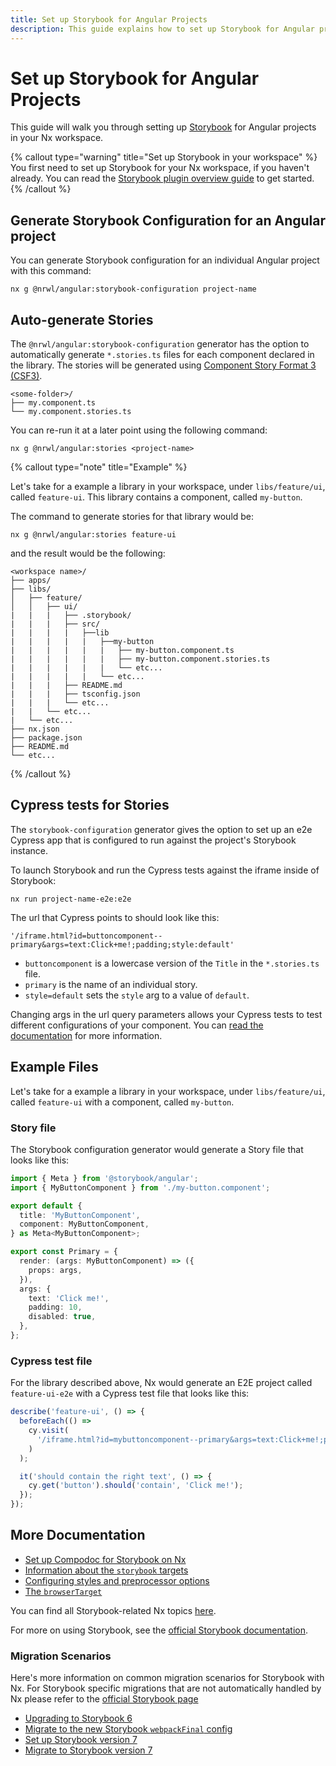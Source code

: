 ```yaml
---
title: Set up Storybook for Angular Projects
description: This guide explains how to set up Storybook for Angular projects in your Nx workspace.
---
```


# Set up Storybook for Angular Projects

This guide will walk you through setting up [Storybook](https://storybook.js.org) for Angular projects in your Nx workspace.

{% callout type="warning" title="Set up Storybook in your workspace" %}
You first need to set up Storybook for your Nx workspace, if you haven't already. You can read the [Storybook plugin overview guide](/packages/storybook) to get started.
{% /callout %}

## Generate Storybook Configuration for an Angular project

You can generate Storybook configuration for an individual Angular project with this command:

```shell
nx g @nrwl/angular:storybook-configuration project-name
```

## Auto-generate Stories

The `@nrwl/angular:storybook-configuration` generator has the option to automatically generate `*.stories.ts` files for each component declared in the library. The stories will be generated using [Component Story Format 3 (CSF3)](https://storybook.js.org/blog/storybook-csf3-is-here/).

```text
<some-folder>/
├── my.component.ts
└── my.component.stories.ts
```

You can re-run it at a later point using the following command:

```shell
nx g @nrwl/angular:stories <project-name>
```

{% callout type="note" title="Example" %}

Let's take for a example a library in your workspace, under `libs/feature/ui`, called `feature-ui`. This library contains a component, called `my-button`.

The command to generate stories for that library would be:

```shell
nx g @nrwl/angular:stories feature-ui
```

and the result would be the following:

```text
<workspace name>/
├── apps/
├── libs/
│   ├── feature/
│   │   ├── ui/
|   |   |   ├── .storybook/
|   |   |   ├── src/
|   |   |   |   ├──lib
|   |   |   |   |   ├──my-button
|   |   |   |   |   |   ├── my-button.component.ts
|   |   |   |   |   |   ├── my-button.component.stories.ts
|   |   |   |   |   |   └── etc...
|   |   |   |   |   └── etc...
|   |   |   ├── README.md
|   |   |   ├── tsconfig.json
|   |   |   └── etc...
|   |   └── etc...
|   └── etc...
├── nx.json
├── package.json
├── README.md
└── etc...
```

{% /callout %}

## Cypress tests for Stories

The `storybook-configuration` generator gives the option to set up an e2e Cypress app that is configured to run against the project's Storybook instance.

To launch Storybook and run the Cypress tests against the iframe inside of Storybook:

```shell
nx run project-name-e2e:e2e
```

The url that Cypress points to should look like this:

`'/iframe.html?id=buttoncomponent--primary&args=text:Click+me!;padding;style:default'`

- `buttoncomponent` is a lowercase version of the `Title` in the `*.stories.ts` file.
- `primary` is the name of an individual story.
- `style=default` sets the `style` arg to a value of `default`.

Changing args in the url query parameters allows your Cypress tests to test different configurations of your component. You can [read the documentation](https://storybook.js.org/docs/angular/writing-stories/args#setting-args-through-the-url) for more information.

## Example Files

Let's take for a example a library in your workspace, under `libs/feature/ui`, called `feature-ui` with a component, called `my-button`.

### Story file

The Storybook configuration generator would generate a Story file that looks like this:

```typescript {% fileName="libs/feature/ui/src/lib/my-button/my-button.component.stories.ts" %}
import { Meta } from '@storybook/angular';
import { MyButtonComponent } from './my-button.component';

export default {
  title: 'MyButtonComponent',
  component: MyButtonComponent,
} as Meta<MyButtonComponent>;

export const Primary = {
  render: (args: MyButtonComponent) => ({
    props: args,
  }),
  args: {
    text: 'Click me!',
    padding: 10,
    disabled: true,
  },
};
```

### Cypress test file

For the library described above, Nx would generate an E2E project called `feature-ui-e2e` with a Cypress test file that looks like this:

```typescript {% fileName="apps/feature-ui-e2e/src/e2e/my-button/my-button.component.cy.ts" %}
describe('feature-ui', () => {
  beforeEach(() =>
    cy.visit(
      '/iframe.html?id=mybuttoncomponent--primary&args=text:Click+me!;padding:10;disabled:true;'
    )
  );

  it('should contain the right text', () => {
    cy.get('button').should('contain', 'Click me!');
  });
});
```

## More Documentation

- [Set up Compodoc for Storybook on Nx](/packages/storybook/documents/angular-storybook-compodoc)
- [Information about the `storybook` targets](/packages/storybook/documents/angular-storybook-targets)
- [Configuring styles and preprocessor options](/packages/storybook/documents/angular-configuring-styles)
- [The `browserTarget`](/packages/storybook/documents/angular-browser-target)

You can find all Storybook-related Nx topics [here](/packages#storybook).

For more on using Storybook, see the [official Storybook documentation](https://storybook.js.org/docs/react/get-started/introduction).

### Migration Scenarios

Here's more information on common migration scenarios for Storybook with Nx. For Storybook specific migrations that are not automatically handled by Nx please refer to the [official Storybook page](https://storybook.js.org/)

- [Upgrading to Storybook 6](/packages/storybook/documents/upgrade-storybook-v6-angular)
- [Migrate to the new Storybook `webpackFinal` config](/packages/storybook/documents/migrate-webpack-final-angular)
- [Set up Storybook version 7](/packages/storybook/documents/storybook-7-setup)
- [Migrate to Storybook version 7](/packages/storybook/generators/migrate-7)
